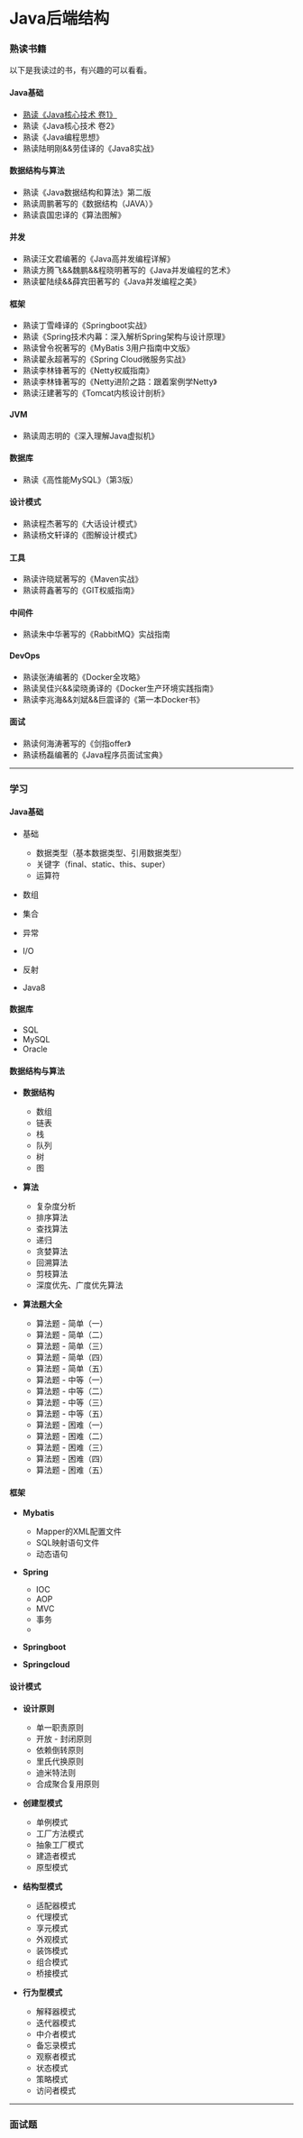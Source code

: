 # Java后端结构


<a name="a6ofC"></a>
### 熟读书籍

以下是我读过的书，有兴趣的可以看看。

<a name="LFBhV"></a>
#### Java基础

- [熟读《Java核心技术 卷1》](./book/Java-Basics/JavaHeXin1.md)
- 熟读《Java核心技术 卷2》
- 熟读《Java编程思想》
- 熟读陆明刚&&劳佳译的《Java8实战》

<a name="XOnUJ"></a>
#### 数据结构与算法

- 熟读《Java数据结构和算法》第二版
- 熟读周鹏著写的《数据结构（JAVA）》
- 熟读袁国忠译的《算法图解》

<a name="2vOzN"></a>
#### 并发

- 熟读汪文君编著的《Java高并发编程详解》
- 熟读方腾飞&&魏鹏&&程晓明著写的《Java并发编程的艺术》
- 熟读翟陆续&&薛宾田著写的《Java并发编程之美》

<a name="o2gHg"></a>
#### 框架

- 熟读丁雪峰译的《Springboot实战》
- 熟读《Spring技术内幕：深入解析Spring架构与设计原理》
- 熟读曾令祝著写的《MyBatis 3用户指南中文版》
- 熟读翟永超著写的《Spring Cloud微服务实战》
- 熟读李林锋著写的《Netty权威指南》
- 熟读李林锋著写的《Netty进阶之路：跟着案例学Netty》
- 熟读汪建著写的《Tomcat内核设计剖析》

<a name="0xgTz"></a>
#### JVM

- 熟读周志明的《深入理解Java虚拟机》

<a name="IakZK"></a>
#### 数据库

- 熟读《高性能MySQL》（第3版）

<a name="NPZ2y"></a>
#### 设计模式

- 熟读程杰著写的《大话设计模式》
- 熟读杨文轩译的《图解设计模式》

<a name="9K7hg"></a>
#### 工具

- 熟读许晓斌著写的《Maven实战》
- 熟读蒋鑫著写的《GIT权威指南》

<a name="N05Pi"></a>
#### 中间件

- 熟读朱中华著写的《RabbitMQ》实战指南

<a name="xqbCV"></a>
#### DevOps

- 熟读张涛编著的《Docker全攻略》
- 熟读吴佳兴&&梁晓勇译的《Docker生产环境实践指南》
- 熟读李兆海&&刘斌&&巨震译的《第一本Docker书》

<a name="f3fu8"></a>
#### 面试

- 熟读何海涛著写的《剑指offer》
- 熟读杨磊编著的《Java程序员面试宝典》

---


<a name="OpJ43"></a>
### 学习

<a name="0WnIC"></a>
#### Java基础

- 基础
  - 数据类型（基本数据类型、引用数据类型）
  - 关键字（final、static、this、super）
  - 运算符

- 数组
- 集合
- 异常
- I/O
- 反射
- Java8

<a name="kAuaz"></a>
#### 数据库

- SQL
- MySQL
- Oracle

<a name="iLcrE"></a>
#### 数据结构与算法

- **数据结构**
  - 数组
  - 链表
  - 栈
  - 队列
  - 树
  - 图



- **算法**
  - 复杂度分析
  - 排序算法
  - 查找算法
  - 递归
  - 贪婪算法
  - 回溯算法
  - 剪枝算法
  - 深度优先、广度优先算法

- **算法题大全**
  - 算法题 - 简单（一）
  - 算法题 - 简单（二）
  - 算法题 - 简单（三）
  - 算法题 - 简单（四）
  - 算法题 - 简单（五）
  - 算法题 - 中等（一）
  - 算法题 - 中等（二）
  - 算法题 - 中等（三）
  - 算法题 - 中等（五）
  - 算法题 - 困难（一）
  - 算法题 - 困难（二）
  - 算法题 - 困难（三）
  - 算法题 - 困难（四）
  - 算法题 - 困难（五）



<a name="skkup"></a>
#### 框架

- **Mybatis**
  - Mapper的XML配置文件
  - SQL映射语句文件
  - 动态语句



- **Spring**
  - IOC
  - AOP
  - MVC
  - 事务
  - <br />

- **Springboot**
- **Springcloud**

<a name="L7dsf"></a>
#### 设计模式

- **设计原则**
  - 单一职责原则
  - 开放 - 封闭原则
  - 依赖倒转原则
  - 里氏代换原则
  - 迪米特法则
  - 合成聚合复用原则



- **创建型模式**
  - 单例模式
  - 工厂方法模式
  - 抽象工厂模式
  - 建造者模式
  - 原型模式



- **结构型模式**
  - 适配器模式
  - 代理模式
  - 享元模式
  - 外观模式
  - 装饰模式
  - 组合模式
  - 桥接模式

- **行为型模式**
  - 解释器模式
  - 迭代器模式
  - 中介者模式
  - 备忘录模式
  - 观察者模式
  - 状态模式
  - 策略模式
  - 访问者模式

---


<a name="q8TFi"></a>
### 面试题
